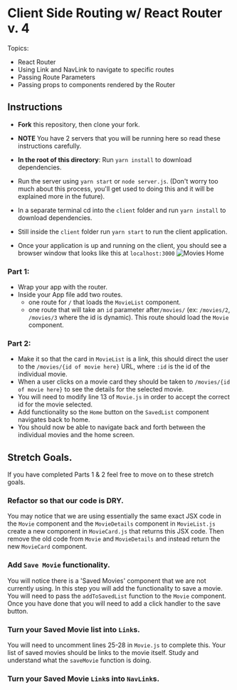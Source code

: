 # Client Side Routing w/ React Router v. 4

Topics:

-   React Router
-   Using Link and NavLink to navigate to specific routes
-   Passing Route Parameters
-   Passing props to components rendered by the Router

## Instructions

-   **Fork** this repository, then clone your fork.
-   **NOTE** You have 2 servers that you will be running here so read these instructions carefully.
-   **In the root of this directory**: Run `yarn install` to download dependencies.
-   Run the server using `yarn start` or `node server.js`. (Don't worry too much about this process, you'll get used to doing this and it will be explained more in the future).
-   In a separate terminal cd into the `client` folder and run `yarn install` to download dependencies.
-   Still inside the `client` folder run `yarn start` to run the client application.

-   Once your application is up and running on the client, you should see a browser window that looks like this at `localhost:3000`
    ![Movies Home](https://ibin.co/3xhmmHVl9BKF.png)

### Part 1:

-   Wrap your app with the router.
-   Inside your App file add two routes.
    -   one route for `/` that loads the `MovieList` component.
    -   one route that will take an `id` parameter after`/movies/` (ex: `/movies/2`, `/movies/3` where the id is dynamic). This route should load the `Movie` component.

### Part 2:

-   Make it so that the card in `MovieList` is a link, this should direct the user to the `/movies/{id of movie here}` URL, where `:id` is the id of the individual movie.
-   When a user clicks on a movie card they should be taken to `/movies/{id of movie here}` to see the details for the selected movie.
-   You will need to modify line 13 of `Movie.js` in order to accept the correct id for the movie selected.
-   Add functionality so the `Home` button on the `SavedList` component navigates back to home.
-   You should now be able to navigate back and forth between the individual movies and the home screen.

## Stretch Goals.

If you have completed Parts 1 & 2 feel free to move on to these stretch goals.

### Refactor so that our code is DRY.

You may notice that we are using essentially the same exact JSX code in the `Movie` component and the `MovieDetails` component in `MovieList.js` create a new component in `MovieCard.js` that returns this JSX code. Then remove the old code from `Movie` and `MovieDetails` and instead return the new `MovieCard` component.

### Add `Save Movie` functionality.

You will notice there is a 'Saved Movies' component that we are not currently using. In this step you will add the functionality to save a movie. You will need to pass the `addToSavedList` function to the `Movie` component. Once you have done that you will need to add a click handler to the save button.

### Turn your Saved Movie list into `Link`s.

You will need to uncomment lines 25-28 in `Movie.js` to complete this. Your list of saved movies should be links to the movie itself. Study and understand what the `saveMovie` function is doing.

### Turn your Saved Movie `Link`s into `NavLink`s.
